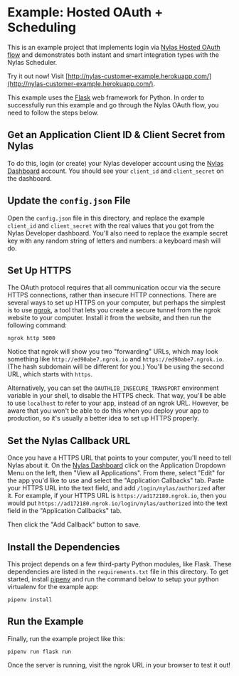 # Example: Hosted OAuth + Scheduling

This is an example project that implements login via [Nylas Hosted OAuth flow](https://docs.nylas.com/reference#oauth) and demonstrates both instant and smart integration types with the Nylas Scheduler.

Try it out now! Visit [http://nylas-customer-example.herokuapp.com/](http://nylas-customer-example.herokuapp.com/).

This example uses the [Flask](http://flask.pocoo.org/) web framework for Python. In order to successfully run this example and go through the Nylas OAuth flow, you need to follow the steps below.


## Get an Application Client ID & Client Secret from Nylas

To do this, login (or create) your Nylas developer account using the [Nylas Dashboard](https://dashboard.nylas.com/) account. You should see your `client_id` and `client_secret` on the dashboard.

## Update the `config.json` File

Open the `config.json` file in this directory, and replace the example `client_id` and `client_secret` with the real values that you got from the Nylas Developer dashboard. You'll also need to replace the example secret key with any random string of letters and numbers: a keyboard mash will do.

## Set Up HTTPS

The OAuth protocol requires that all communication occur via the secure HTTPS connections, rather than insecure HTTP connections. There are several ways to set up HTTPS on your computer, but perhaps the simplest is to use
[ngrok](https://ngrok.com), a tool that lets you create a secure tunnel from the ngrok website to your computer. Install it from the website, and then run the following command:

```
ngrok http 5000
```

Notice that ngrok will show you two "forwarding" URLs, which may look something like `http://ed90abe7.ngrok.io` and `https://ed90abe7.ngrok.io`. (The hash subdomain will be different for you.) You'll be using the second URL, which starts with `https`.

Alternatively, you can set the `OAUTHLIB_INSECURE_TRANSPORT` environment variable in your shell, to disable the HTTPS check. That way, you'll be able to use `localhost` to refer to your app, instead of an ngrok URL. However, be aware that you won't be able to do this when you deploy your app to production, so it's usually a better idea to set up HTTPS properly.

## Set the Nylas Callback URL

Once you have a HTTPS URL that points to your computer, you'll need to tell Nylas about it. On the [Nylas Dashboard](https://dashboard.nylas.com) click on the Application Dropdown Menu on the left, then "View all Applications". From there, select "Edit" for the app you'd like to use and select the "Application Callbacks" tab. Paste your HTTPS URL into the text field, and add `/login/nylas/authorized` after it. For example, if your HTTPS URL is `https://ad172180.ngrok.io`, then you would put `https://ad172180.ngrok.io/login/nylas/authorized` into the text field in the "Application Callbacks" tab.

Then click the "Add Callback" button to save.

## Install the Dependencies

This project depends on a few third-party Python modules, like Flask. These dependencies are listed in the `requirements.txt` file in this directory. To get started, install [pipenv](https://pypi.org/project/pipenv/) and run the command below to setup your python virtualenv for the example app:

```
pipenv install
```

## Run the Example

Finally, run the example project like this:

```
pipenv run flask run
```

Once the server is running, visit the ngrok URL in your browser to test it out!
